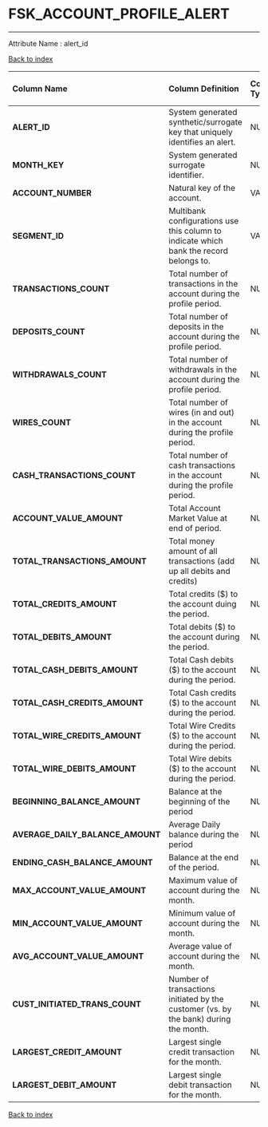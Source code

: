 # FSK_ACCOUNT_PROFILE_ALERT

---

Attribute Name :   alert_id

[Back to index](./index.md)

| Column Name                      | Column Definition                                                                      | Column Data Type   | Column Null Option   | PK   | FK   |
|:---------------------------------|:---------------------------------------------------------------------------------------|:-------------------|:---------------------|:-----|:-----|
| **ALERT_ID**                     | System generated synthetic/surrogate key that uniquely identifies an alert.            | NUMBER(12)         | Not Null             | Yes  | No   |
| **MONTH_KEY**                    | System generated surrogate identifier.                                                 | NUMBER(6,0)        | Not Null             | Yes  | No   |
| **ACCOUNT_NUMBER**               | Natural key of the account.                                                            | VARCHAR2(50)       | Not Null             | Yes  | No   |
| **SEGMENT_ID**                   | Multibank configurations use this column to indicate which bank the record belongs to. | VARCHAR2(128)      | Not Null             | Yes  | No   |
| **TRANSACTIONS_COUNT**           | Total number of transactions in the account during the profile period.                 | NUMBER(10,0)       | Null                 | No   | No   |
| **DEPOSITS_COUNT**               | Total number of deposits in the account during the profile period.                     | NUMBER(10,0)       | Null                 | No   | No   |
| **WITHDRAWALS_COUNT**            | Total number of withdrawals in the account during the profile period.                  | NUMBER(10,0)       | Null                 | No   | No   |
| **WIRES_COUNT**                  | Total number of wires (in and out) in the account during the profile period.           | NUMBER(10,0)       | Null                 | No   | No   |
| **CASH_TRANSACTIONS_COUNT**      | Total number of cash transactions in the account during the profile period.            | NUMBER(10,0)       | Null                 | No   | No   |
| **ACCOUNT_VALUE_AMOUNT**         | Total Account Market Value at end of period.                                           | NUMBER(18,5)       | Null                 | No   | No   |
| **TOTAL_TRANSACTIONS_AMOUNT**    | Total money amount of all transactions (add up all debits and credits)                 | NUMBER(18,5)       | Null                 | No   | No   |
| **TOTAL_CREDITS_AMOUNT**         | Total credits ($) to the account duing the period.                                     | NUMBER(18,5)       | Null                 | No   | No   |
| **TOTAL_DEBITS_AMOUNT**          | Total debits ($) to the account during the period.                                     | NUMBER(18,5)       | Null                 | No   | No   |
| **TOTAL_CASH_DEBITS_AMOUNT**     | Total Cash debits ($) to the account during the period.                                | NUMBER(18,5)       | Null                 | No   | No   |
| **TOTAL_CASH_CREDITS_AMOUNT**    | Total Cash credits ($) to the account during the period.                               | NUMBER(18,5)       | Null                 | No   | No   |
| **TOTAL_WIRE_CREDITS_AMOUNT**    | Total Wire Credits ($) to the account during the period.                               | NUMBER(18,5)       | Null                 | No   | No   |
| **TOTAL_WIRE_DEBITS_AMOUNT**     | Total Wire debits ($) to the account during the period.                                | NUMBER(18,5)       | Null                 | No   | No   |
| **BEGINNING_BALANCE_AMOUNT**     | Balance at the beginning of the period                                                 | NUMBER(18,5)       | Null                 | No   | No   |
| **AVERAGE_DAILY_BALANCE_AMOUNT** | Average Daily balance during the period                                                | NUMBER(18,5)       | Null                 | No   | No   |
| **ENDING_CASH_BALANCE_AMOUNT**   | Balance at the end of the period.                                                      | NUMBER(18,5)       | Null                 | No   | No   |
| **MAX_ACCOUNT_VALUE_AMOUNT**     | Maximum value of account during the month.                                             | NUMBER(18,5)       | Null                 | No   | No   |
| **MIN_ACCOUNT_VALUE_AMOUNT**     | Minimum value of account during the month.                                             | NUMBER(18,5)       | Null                 | No   | No   |
| **AVG_ACCOUNT_VALUE_AMOUNT**     | Average value of account during the month.                                             | NUMBER(18,5)       | Null                 | No   | No   |
| **CUST_INITIATED_TRANS_COUNT**   | Number of transactions initiated by the customer (vs. by the bank) during the month.   | NUMBER(10)         | Null                 | No   | No   |
| **LARGEST_CREDIT_AMOUNT**        | Largest single credit transaction for the month.                                       | NUMBER(18,5)       | Null                 | No   | No   |
| **LARGEST_DEBIT_AMOUNT**         | Largest single debit transaction for the month.                                        | NUMBER(18,5)       | Null                 | No   | No   |

[Back to index](./index.md)